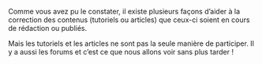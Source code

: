 Comme vous avez pu le constater, il existe plusieurs façons d’aider à la correction des contenus (tutoriels ou articles) que ceux-ci soient en cours de rédaction ou publiés.

Mais les tutoriels et les articles ne sont pas la seule manière de participer. Il y a aussi les forums et c’est ce que nous allons voir sans plus tarder !